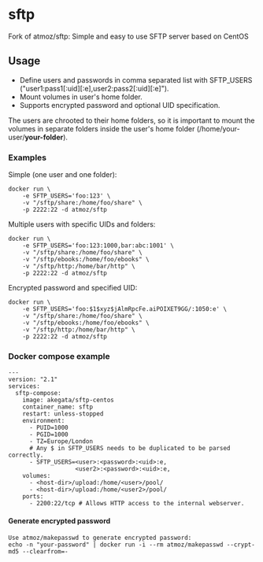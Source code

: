 # sftp
Fork of atmoz/sftp:
Simple and easy to use SFTP server based on CentOS

## Usage
- Define users and passwords in comma separated list with SFTP_USERS ("user1:pass1[:uid][:e],user2:pass2[:uid][:e]").
- Mount volumes in user's home folder.
- Supports encrypted password and optional UID specification.

The users are chrooted to their home folders, so it is important to mount the volumes in separate folders inside the user's home folder (/home/your-user/**your-folder**).

### Examples
Simple (one user and one folder):

```
docker run \
    -e SFTP_USERS='foo:123' \
    -v "/sftp/share:/home/foo/share" \
    -p 2222:22 -d atmoz/sftp
```

Multiple users with specific UIDs and folders:

```
docker run \
    -e SFTP_USERS='foo:123:1000,bar:abc:1001' \
    -v "/sftp/share:/home/foo/share" \
    -v "/sftp/ebooks:/home/foo/ebooks" \
    -v "/sftp/http:/home/bar/http" \
    -p 2222:22 -d atmoz/sftp
```

Encrypted password and specified UID:

```
docker run \
    -e SFTP_USERS='foo:$1$xyz$jAlmRpcFe.aiPOIXET9GG/:1050:e' \
    -v "/sftp/share:/home/foo/share" \
    -v "/sftp/ebooks:/home/foo/ebooks" \
    -v "/sftp/http:/home/bar/http" \
    -p 2222:22 -d atmoz/sftp
```

### Docker compose example
```
---
version: "2.1"
services:
  sftp-compose:
    image: akegata/sftp-centos
    container_name: sftp
    restart: unless-stopped
    environment:
      - PUID=1000
      - PGID=1000
      - TZ=Europe/London
      # Any $ in SFTP_USERS needs to be duplicated to be parsed correctly.
      - SFTP_USERS=<user>:<password>:<uid>:e,
                   <user2>:<password>:<uid>:e,
    volumes:
      - <host-dir>/upload:/home/<user>/pool/
      - <host-dir>/upload:/home/<user2>/pool/
    ports:
      - 2200:22/tcp # Allows HTTP access to the internal webserver.

```

#### Generate encrypted password
```
Use atmoz/makepasswd to generate encrypted password:
echo -n "your-password" | docker run -i --rm atmoz/makepasswd --crypt-md5 --clearfrom=-
```
